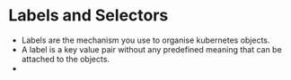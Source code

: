 # Labels and Selectors 
- Labels are the mechanism you use to organise kubernetes objects.
- A label is a key value pair without any predefined meaning that can be attached to the objects.
- 